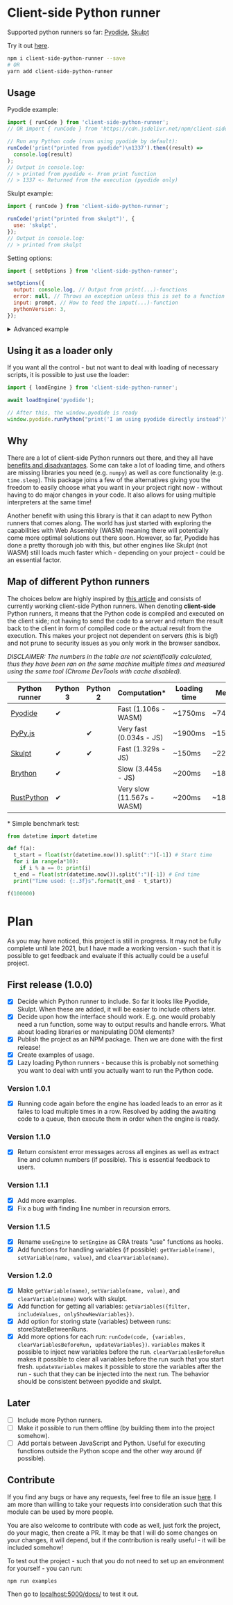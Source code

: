 # Client-side Python runner

Supported python runners so far: [Pyodide][pyodide], [Skulpt][skulpt]

Try it out [here](https://niklasmh.github.io/client-side-python-runner/).

```bash
npm i client-side-python-runner --save
# OR
yarn add client-side-python-runner
```

## Usage

Pyodide example:

```javascript
import { runCode } from 'client-side-python-runner';
// OR import { runCode } from 'https://cdn.jsdelivr.net/npm/client-side-python-runner@latest';

// Run any Python code (runs using pyodide by default):
runCode('print("printed from pyodide")\n1337').then((result) =>
  console.log(result)
);
// Output in console.log:
// > printed from pyodide <- From print function
// > 1337 <- Returned from the execution (pyodide only)
```

Skulpt example:

```javascript
import { runCode } from 'client-side-python-runner';

runCode('print("printed from skulpt")', {
  use: 'skulpt',
});
// Output in console.log:
// > printed from skulpt
```

Setting options:

```javascript
import { setOptions } from 'client-side-python-runner';

setOptions({
  output: console.log, // Output from print(...)-functions
  error: null, // Throws an exception unless this is set to a function
  input: prompt, // How to feed the input(...)-function
  pythonVersion: 3,
});
```

<details>
<summary>Advanced example</summary>

This will probably be more advanced in the future.

```javascript
import {
  loadEngines,
  loadEngine,
  setEngine,
  setOptions,
  runCode,
} from 'client-side-python-runner';

// Load engines on beforehand
await loadEngines(['pyodide', 'skulpt']);
// OR
await loadEngine('pyodide');
await loadEngine('skulpt');

// Set current engine
await setEngine('skulpt');

// Set options (this will merge with existing options)
setOptions({
  // This represents the values returned from the print
  // function in Python.
  output: (arg) => console.log(arg),

  // Some engines can stop and wait for input, others
  // cannot. To be safe, prompt is the default as it
  // stops JavaScript altogether and thereforeworks on
  // all cases.
  input: (question) => prompt(question),

  // Here you can opt into getting interpreted error
  // feedback with line numbers and error types or just
  // attempt to interpret these errors yourself.
  error: (err) => console.error(err.lineNumber, err.error),

  // Version 3 is default, unless it is not possible
  // using the current engine
  pythonVersion: 3,
});

// Run the code
await runCode('print("printed from skulpt")');

// Switch engine
await setEngine('pyodide');

// Run the code again, but in pyodide (which also can
// return the result from the last execution)
const pyodideResult = await runCode(`
a = 1200
b = 137
print("printed from pyodide")
"this is the returned value " + str(a + b)
`);
```

</details>

## Using it as a loader only

If you want all the control - but not want to deal with loading of necessary scripts, it is possible to just use the loader:

```javascript
import { loadEngine } from 'client-side-python-runner';

await loadEngine('pyodide');

// After this, the window.pyodide is ready
window.pyodide.runPython("print('I am using pyodide directly instead')");
```

## Why

There are a lot of client-side Python runners out there, and they all have [benefits and disadvantages](https://stromberg.dnsalias.org/~strombrg/pybrowser/python-browser.html). Some can take a lot of loading time, and others are missing libraries you need (e.g. `numpy`) as well as core functionality (e.g. `time.sleep`). This package joins a few of the alternatives giving you the freedom to easily choose what you want in your project right now - without having to do major changes in your code. It also allows for using multiple interpreters at the same time!

Another benefit with using this library is that it can adapt to new Python runners that comes along. The world has just started with exploring the capabilities with Web Assembly (WASM) meaning there will potentially come more optimal solutions out there soon. However, so far, Pyodide has done a pretty thorough job with this, but other engines like Skulpt (not WASM) still loads much faster which - depending on your project - could be an essential factor.

## Map of different Python runners

The choices below are highly inspired by [this article](https://yasoob.me/2019/05/22/running-python-in-the-browser/) and consists of currently working client-side Python runners. When denoting **client-side** Python runners, it means that the Python code is compiled and executed on the client side; not having to send the code to a server and return the result back to the client in form of compiled code or the actual result from the execution. This makes your project not dependent on servers (this is big!) and not prune to security issues as you only work in the browser sandbox.

_DISCLAIMER: The numbers in the table are not scientifically calculated, thus they have been ran on the same machine multiple times and measured using the same tool (Chrome DevTools with cache disabled)._

| Python runner            | Python 3 | Python 2 | Computation\*              | Loading time | Memory   | Packages                                 |
| ------------------------ | -------- | -------- | -------------------------- | ------------ | -------- | ---------------------------------------- |
| [Pyodide][pyodide]       | ✔        |          | Fast (1.106s - WASM)       | ~1750ms      | ~7400kB  | [Most scientific libraries][pyodide-lib] |
| [PyPy.js][pypyjs]        |          | ✔        | Very fast (0.034s - JS)    | ~1900ms      | ~15000kB | Browser                                  |
| [Skulpt][skulpt]         | ✔        | ✔        | Fast (1.329s - JS)         | ~150ms       | ~227kB   | TurtleGraphics                           |
| [Brython][brython]       | ✔        |          | Slow (3.445s - JS)         | ~200ms       | ~184kB   | Browser                                  |
| [RustPython][rustpython] | ✔        |          | Very slow (11.567s - WASM) | ~200ms       | ~184kB   | Browser                                  |

[pyodide]: https://github.com/iodide-project/pyodide
[pyodide-t]: https://alpha.iodide.io/notebooks/300/
[pyodide-lib]: https://github.com/iodide-project/pyodide/tree/master/packages
[skulpt]: https://skulpt.org/
[skulpt-t]: https://skulpt.org/
[brython]: https://brython.info/
[brython-t]: https://brython.info/tests/editor.html
[rustpython]: https://brython.info/
[rustpython-t]: https://rustpython.github.io/demo/
[pypyjs]: https://github.com/pypyjs/pypyjs
[pypyjs-t]: http://pypyjs.org/editor.html
[pyjs]: http://pyjs.org/
[transcrypt]: https://www.transcrypt.org/
[batavia]: https://github.com/beeware/batavia
[pysimplegui]: https://pysimplegui.readthedocs.io/en/latest/

\* Simple benchmark test:

```python
from datetime import datetime

def f(a):
  t_start = float(str(datetime.now()).split(":")[-1]) # Start time
  for i in range(a*10):
    if i % a == 0: print(i)
  t_end = float(str(datetime.now()).split(":")[-1]) # End time
  print("Time used: {:.3f}s".format(t_end - t_start))

f(100000)
```

# Plan

As you may have noticed, this project is still in progress. It may not be fully complete until late 2021, but I have made a working version - such that it is possible to get feedback and evaluate if this actually could be a useful project.

## First release (1.0.0)

- [x] Decide which Python runner to include. So far it looks like Pyodide, Skulpt. When these are added, it will be easier to include others later.
- [x] Decide upon how the interface should work. E.g. one would probably need a run function, some way to output results and handle errors. What about loading libraries or manipulating DOM elements?
- [x] Publish the project as an NPM package. Then we are done with the first release!
- [x] Create examples of usage.
- [x] Lazy loading Python runners - because this is probably not something you want to deal with until you actually want to run the Python code.

### Version 1.0.1

- [x] Running code again before the engine has loaded leads to an error as it failes to load multiple times in a row. Resolved by adding the awaiting code to a queue, then execute them in order when the engine is ready.

### Version 1.1.0

- [x] Return consistent error messages across all engines as well as extract line and column numbers (if possible). This is essential feedback to users.

### Version 1.1.1

- [x] Add more examples.
- [x] Fix a bug with finding line number in recursion errors.

### Version 1.1.5

- [x] Rename `useEngine` to `setEngine` as CRA treats "use" functions as hooks.
- [x] Add functions for handling variables (if possible): `getVariable(name)`, `setVariable(name, value)`, and `clearVariable(name)`.

### Version 1.2.0

- [x] Make `getVariable(name)`, `setVariable(name, value)`, and `clearVariable(name)` work with skulpt.
- [x] Add function for getting all variables: `getVariables({filter, includeValues, onlyShowNewVariables})`.
- [x] Add option for storing state (variables) between runs: storeStateBetweenRuns.
- [x] Add more options for each run: `runCode(code, {variables, clearVariablesBeforeRun, updateVariables})`. `variables` makes it possible to inject new variables before the run. `clearVariablesBeforeRun` makes it possible to clear all variables before the run such that you start fresh. `updateVariables` makes it possible to store the variables after the run - such that they can be injected into the next run. The behavior should be consistent between pyodide and skulpt.

## Later

- [ ] Include more Python runners.
- [ ] Make it possible to run them offline (by building them into the project somehow).
- [ ] Add portals between JavaScript and Python. Useful for executing functions outside the Python scope and the other way around (if possible).

## Contribute

If you find any bugs or have any requests, feel free to file an issue [here](https://github.com/niklasmh/client-side-python-runner/issues). I am more than willing to take your requests into consideration such that this module can be used by more people.

You are also welcome to contribute with code as well, just fork the project, do your magic, then create a PR. It may be that I will do some changes on your changes, it will depend, but if the contribution is really useful - it will be included somehow!

To test out the project - such that you do not need to set up an environment for yourself - you can run:

```
npm run examples
```

Then go to [localhost:5000/docs/](http://localhost:5000/docs/) to test it out.
